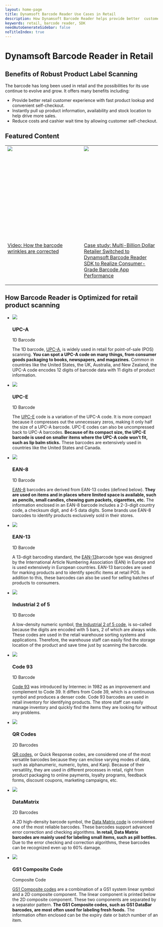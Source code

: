 ```yaml
---
layout: home-page
title: Dynamsoft Barcode Reader Use Cases in Retail
description: How Dynamsoft Barcode Reader helps provide better  customer experience, reduce costs, and drive more sales in retail
keywords: retail, barcode reader, SDK
needAutoGenerateSidebar: false
noTitleIndex: true
---
```


# Dynamsoft Barcode Reader in Retail

## Benefits of Robust Product Label Scanning

The barcode has long been used in retail and the possibilities for its use continue to evolve and grow. It offers many benefits including:

- Provide better retail customer experience with fast product lookup and convenient self-checkout.
- Instantly pull up product information, availability and stock location to help drive more sales.
- Reduce costs and cashier wait time by allowing customer self-checkout.

## Featured Content

<table class="card-table">
  <tr>
    <td width="50%" style="vertical-align: top">
      <div class="card-item">
        <div class="imgBox" style="height: 300px;"><img src="http://img.youtube.com/vi/fraXfsNqr24/0.jpg"></div>
        <div class="card-content">
          <p><a href="http://www.youtube.com/watch?v=fraXfsNqr24">Video: How the barcode wrinkles are corrected</a></p>
        </div>
      </div>
    </td>
    <td width="50%" style="vertical-align: top">
      <div class="card-item">
        <div class="imgBox" style="height: 300px;"><img src="https://www.dynamsoft.com/assets/images/img-banner/caseStudyImage/oceania-leading-retailer-case-study-banner.png"></div>
        <div class="card-content">
          <p><a href="https://www.dynamsoft.com/Company/oceania-leading-retailer-case-study.aspx">Case study: Multi-Billion Dollar Retailer Switched to Dynamsoft Barcode Reader SDK to Realize Consumer-Grade Barcode App Performance</a></p>
        </div>
      </div>
    </td>
  </tr>
</table>

## How Barcode Reader is Optimized for retail product scanning
<div class="carousel-wrapper">
  <ul>
    <li style="vertical-align: top">
      <div class="card-item">
        <div class="imgBox"><img src='https://github.com/Dynamsoft/use-cases-docs/blob/master/retail/assets/upc_a.jpg' /></div>
        <div class="card-content">
          <h3>UPC-A</h3>
          <span>1D Barcode</span>
          <p>The 1D barcode, <a href="https://www.dynamsoft.com/Barcode-Types/UPC-A.aspx">UPC-A</a>, is widely used in retail for point-of-sale (POS) scanning. <b>You can spot a UPC-A code on many things, from consumer goods packaging to books, newspapers, and magazines.</b> Common in countries like the United States, the UK, Australia, and New Zealand, the UPC-A code encodes 12 digits of barcode data with 11 digits of product information. </p>
        </div>
      </div>
    </li>
    <li style="vertical-align: top">
      <div class="card-item">
        <div class="imgBox"><img src='https://github.com/Dynamsoft/use-cases-docs/blob/master/retail/assets/upc-e.jpg'/></div>
        <div class="card-content">
          <h3>UPC-E</h3>
          <span>1D Barcode</span>
          <p>The <a href="https://www.dynamsoft.com/Barcode-Types/UPC-E.aspx">UPC-E</a> code is a variation of the UPC-A code. It is more compact because it compresses out the unnecessary zeros, making it only half the size of a UPC-A barcode. UPC-E codes can also be uncompressed back to UPC-A barcodes. <b>Because of its compact size, the UPC-E barcode is used on smaller items where the UPC-A code won’t fit, such as lip balm sticks.</b> These barcodes are extensively used in countries like the United States and Canada. </p>
        </div>
      </div>
    </li>
    <li style="vertical-align: top">
      <div class="card-item">
        <div class="imgBox"><img src='https://github.com/Dynamsoft/use-cases-docs/blob/master/retail/assets/ean-8.jpg' /></div>
        <div class="card-content">
          <h3>EAN-8</h3>
          <span>1D Barcode</span>
          <p><a href="https://www.dynamsoft.com/Barcode-Types/EAN-8.aspx">EAN-8</a> barcodes are derived from EAN-13 codes (defined below). <b>They are used on items and in places where limited space is available, such as pencils, small candies, chewing gum packets, cigarettes, etc.</b> The information enclosed in an EAN-8 barcode includes a 2-3-digit country code, a checksum digit, and 4-5 data digits. Some brands use EAN-8 barcodes to identify products exclusively sold in their stores.</p>
        </div>
      </div>
    </li>    
    <li style="vertical-align: top">
      <div class="card-item">
        <div class="imgBox"><img src='https://github.com/Dynamsoft/use-cases-docs/blob/master/retail/assets/ean-13.jpg' /></div>
        <div class="card-content">
          <h3>EAN-13</h3>
          <span>1D Barcode</span>
          <p>A 13-digit barcoding standard, the <a href="https://www.dynamsoft.com/Barcode-Types/EAN-13.aspx">EAN-13</a>barcode type was designed by the International Article Numbering Association (EAN) in Europe and is used extensively in European countries. EAN-13 barcodes are used for marking products and to identify specific items at retail POS. In addition to this, these barcodes can also be used for selling batches of products to consumers.</p>
        </div>
      </div>
    </li>
    <li style="vertical-align: top">
      <div class="card-item">
        <div class="imgBox"><img src='https://github.com/Dynamsoft/use-cases-docs/blob/master/retail/assets/industrial-2-of-5.jpg'/></div>
        <div class="card-content">
          <h3 id="industrial-2-of-5">Industrial 2 of 5</h3>
          <span>1D Barcode</span>
          <p>A low-density numeric symbol, <a href="https://www.dynamsoft.com/Barcode-Types/Industrial-2-of-5.aspx">the Industrial 2 of 5 code</a>, is so-called because the digits are encoded with 5 bars, 2 of which are always wide. These codes are used in the retail warehouse sorting systems and applications. Therefore, the warehouse staff can easily find the storage location of the product and save time just by scanning the barcode.</p>
        </div>
      </div>
    </li>
    <li style="vertical-align: top">
      <div class="card-item">
        <div class="imgBox"><img src="https://github.com/Dynamsoft/use-cases-docs/blob/master/retail/assets/code93.jpg"/></div>
        <div class="card-content">
          <h3 id="code-93">Code 93</h3>
          <span>1D Barcode</span>
          <p><a href="https://www.dynamsoft.com/Barcode-Types/Code-93.aspx">Code 93</a> was introduced by Intermec in 1982 as an improvement and complement to Code 39. It differs from Code 39, which is a continuous symbol and produces a denser code. Code 93 barcodes are used in retail inventory for identifying products. The store staff can easily manage inventory and quickly find the items they are looking for without any problems. </p>
        </div>
      </div>
    </li>
    <li style="vertical-align: top">
      <div class="card-item">
        <div class="imgBox"><img src='https://github.com/Dynamsoft/use-cases-docs/blob/master/retail/assets/qr-code.jpg' /></div>
        <div class="card-content">
          <h3 id="qr-codes">QR Codes</h3>
          <span>2D Barcodes</span>
          <p><a href="https://www.dynamsoft.com/Barcode-Types/QR-Code.aspx">QR codes</a>, or Quick Response codes, are considered one of the most versatile barcodes because they can enclose varying modes of data, such as alphanumeric, numeric, bytes, and Kanji. Because of their versatility, they are used in different processes in retail, right from product packaging to online payments, loyalty programs, feedback forms, discount coupons, marketing campaigns, etc. </p>
        </div>
      </div>
    </li>
    <li style="vertical-align: top">
      <div class="card-item">
        <div class="imgBox"><img src='https://github.com/Dynamsoft/use-cases-docs/blob/master/retail/assets/data-matrix.jpg' /></div>
        <div class="card-content">
          <h3 id="datamatrix">DataMatrix</h3>
          <span>2D Barcodes</span>
          <p>A 2D high-density barcode symbol, the <a href="https://www.dynamsoft.com/Barcode-Types/DataMatrix.aspx">Data Matrix code</a> is considered one of the most reliable barcodes. These barcodes support advanced error correction and checking algorithms. <strong>In retail, Data Matrix barcodes are mainly used for labeling small items, such as pill bottles.</strong> Due to the error checking and correction algorithms, these barcodes can be recognized even up to 60% damage. </p>
        </div>
      </div>
    </li>
    <li style="vertical-align: top">
      <div class="card-item">
        <div class="imgBox"><img src='https://github.com/Dynamsoft/use-cases-docs/blob/master/retail/assets/gs1-databar-composite.jpg'/></div>
        <div class="card-content">
          <h3 id="gs1-composite-code">GS1 Composite Code</h3>
          <span>Composite Code</span>
          <p><a href="https://www.dynamsoft.com/Barcode-Types/GS1-Composite-Code.aspx">GS1 Composite codes</a> are a combination of a GS1 system linear symbol and a 2D composite component. The linear component is printed below the 2D composite component. These two components are separated by a separator pattern. <strong>The GS1 Composite codes, such as GS1 DataBar barcodes, are most often used for labeling fresh foods.</strong> The information often enclosed can be the expiry date or batch number of an item.  </p>
        </div>
      </div>
    </li>
  </ul>
</div>
